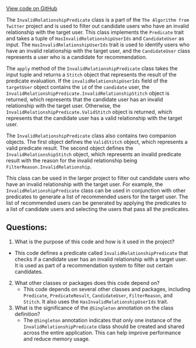 [View code on GitHub](https://github.com/misbahsy/the-algorithm/follow-recommendations-service/common/src/main/scala/com/twitter/follow_recommendations/common/predicates/sgs/InvalidRelationshipPredicate.scala)

The `InvalidRelationshipPredicate` class is a part of the `The Algorithm from Twitter` project and is used to filter out candidate users who have an invalid relationship with the target user. This class implements the `Predicate` trait and takes a tuple of `HasInvalidRelationshipUserIds` and `CandidateUser` as input. The `HasInvalidRelationshipUserIds` trait is used to identify users who have an invalid relationship with the target user, and the `CandidateUser` class represents a user who is a candidate for recommendation.

The `apply` method of the `InvalidRelationshipPredicate` class takes the input tuple and returns a `Stitch` object that represents the result of the predicate evaluation. If the `invalidRelationshipUserIds` field of the `targetUser` object contains the `id` of the `candidate` user, the `InvalidRelationshipPredicate.InvalidRelationshipStitch` object is returned, which represents that the candidate user has an invalid relationship with the target user. Otherwise, the `InvalidRelationshipPredicate.ValidStitch` object is returned, which represents that the candidate user has a valid relationship with the target user.

The `InvalidRelationshipPredicate` class also contains two companion objects. The first object defines the `ValidStitch` object, which represents a valid predicate result. The second object defines the `InvalidRelationshipStitch` object, which represents an invalid predicate result with the reason for the invalid relationship being `FilterReason.InvalidRelationship`.

This class can be used in the larger project to filter out candidate users who have an invalid relationship with the target user. For example, the `InvalidRelationshipPredicate` class can be used in conjunction with other predicates to generate a list of recommended users for the target user. The list of recommended users can be generated by applying the predicates to a list of candidate users and selecting the users that pass all the predicates.
## Questions: 
 1. What is the purpose of this code and how is it used in the project?
   - This code defines a predicate called `InvalidRelationshipPredicate` that checks if a candidate user has an invalid relationship with a target user. It is used as part of a recommendation system to filter out certain candidates.
2. What other classes or packages does this code depend on?
   - This code depends on several other classes and packages, including `Predicate`, `PredicateResult`, `CandidateUser`, `FilterReason`, and `Stitch`. It also uses the `HasInvalidRelationshipUserIds` trait.
3. What is the significance of the `@Singleton` annotation on the class definition?
   - The `@Singleton` annotation indicates that only one instance of the `InvalidRelationshipPredicate` class should be created and shared across the entire application. This can help improve performance and reduce memory usage.